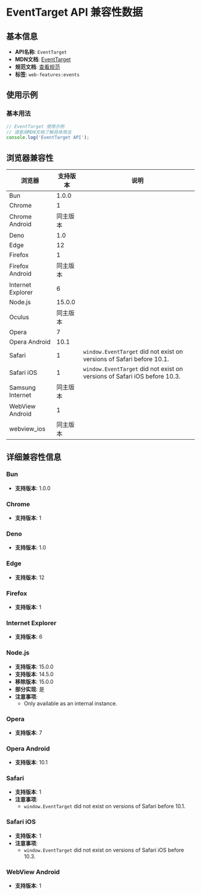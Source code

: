 # EventTarget API 兼容性数据

## 基本信息

- **API名称**: `EventTarget`
- **MDN文档**: [EventTarget](https://developer.mozilla.org/docs/Web/API/EventTarget)
- **规范文档**: [查看规范](https://dom.spec.whatwg.org/#interface-eventtarget)
- **标签**: `web-features:events`

## 使用示例

### 基本用法

```javascript
// EventTarget 使用示例
// 请查阅MDN文档了解具体用法
console.log('EventTarget API');
```

## 浏览器兼容性

| 浏览器 | 支持版本 | 说明 |
|--------|----------|------|
| Bun | 1.0.0 |  |
| Chrome | 1 |  |
| Chrome Android | 同主版本 |  |
| Deno | 1.0 |  |
| Edge | 12 |  |
| Firefox | 1 |  |
| Firefox Android | 同主版本 |  |
| Internet Explorer | 6 |  |
| Node.js | 15.0.0 |  |
| Oculus | 同主版本 |  |
| Opera | 7 |  |
| Opera Android | 10.1 |  |
| Safari | 1 | `window.EventTarget` did not exist on versions of Safari before 10.1. |
| Safari iOS | 1 | `window.EventTarget` did not exist on versions of Safari iOS before 10.3. |
| Samsung Internet | 同主版本 |  |
| WebView Android | 1 |  |
| webview_ios | 同主版本 |  |

## 详细兼容性信息

### Bun

- **支持版本**: 1.0.0

### Chrome

- **支持版本**: 1

### Deno

- **支持版本**: 1.0

### Edge

- **支持版本**: 12

### Firefox

- **支持版本**: 1

### Internet Explorer

- **支持版本**: 6

### Node.js

- **支持版本**: 15.0.0
- **支持版本**: 14.5.0
- **移除版本**: 15.0.0
- **部分实现**: 是
- **注意事项**:
  - Only available as an internal instance.

### Opera

- **支持版本**: 7

### Opera Android

- **支持版本**: 10.1

### Safari

- **支持版本**: 1
- **注意事项**:
  - `window.EventTarget` did not exist on versions of Safari before 10.1.

### Safari iOS

- **支持版本**: 1
- **注意事项**:
  - `window.EventTarget` did not exist on versions of Safari iOS before 10.3.

### WebView Android

- **支持版本**: 1

